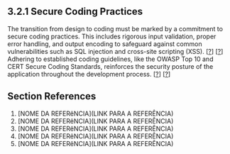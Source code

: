 ## 3.2.1 Secure Coding Practices <!-- INCOMPLETO -->

The transition from design to coding must be marked by a commitment to secure coding practices. This includes rigorous input validation, proper error handling, and output encoding to safeguard against common vulnerabilities such as SQL injection and cross-site scripting (XSS). [[?](#ref-?)] [[?](#ref-?)] Adhering to established coding guidelines, like the OWASP Top 10 and CERT Secure Coding Standards, reinforces the security posture of the application throughout the development process. [[?](#ref-?)] [[?](#ref-?)]

## Section References

1. <a name="ref-?"></a>[NOME DA REFERêNCIA](LINK PARA A REFERÊNCIA) <!-- REF-? -->
2. <a name="ref-?"></a>[NOME DA REFERêNCIA](LINK PARA A REFERÊNCIA) <!-- REF-? -->
3. <a name="ref-?"></a>[NOME DA REFERêNCIA](LINK PARA A REFERÊNCIA) <!-- REF-? -->
4. <a name="ref-?"></a>[NOME DA REFERêNCIA](LINK PARA A REFERÊNCIA) <!-- REF-? -->
5. <a name="ref-?"></a>[NOME DA REFERêNCIA](LINK PARA A REFERÊNCIA) <!-- REF-? -->